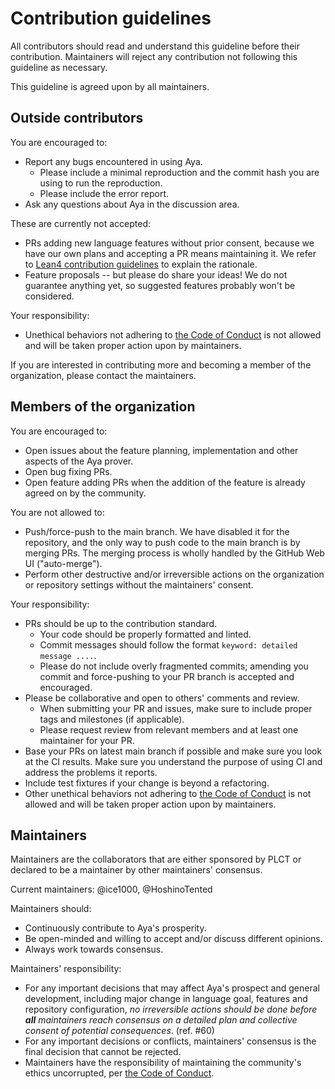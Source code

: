 # Contribution guidelines

All contributors should read and understand this guideline before their contribution. Maintainers will reject any contribution not following this guideline as necessary.

This guideline is agreed upon by all maintainers.

## Outside contributors

You are encouraged to:

- Report any bugs encountered in using Aya.
  - Please include a minimal reproduction and the commit hash you are using to run the reproduction.
  - Please include the error report.
- Ask any questions about Aya in the discussion area.

These are currently not accepted:

- PRs adding new language features without prior consent,
  because we have our own plans and accepting a PR means maintaining it.
  We refer to [Lean4 contribution guidelines](https://github.com/leanprover/lean4/blob/master/CONTRIBUTING.md)
  to explain the rationale.
- Feature proposals -- but please do share your ideas!
  We do not guarantee anything yet, so suggested features
  probably won't be considered.

Your responsibility:

- Unethical behaviors not adhering to [the Code of Conduct](CODE_OF_CONDUCT.md) is not allowed and will be taken proper action upon by maintainers.

If you are interested in contributing more and becoming a member of the organization, please contact the maintainers.

## Members of the organization

You are encouraged to:

- Open issues about the feature planning, implementation and other aspects of the Aya prover.
- Open bug fixing PRs.
- Open feature adding PRs when the addition of the feature is already agreed on by the community.

You are not allowed to:

- Push/force-push to the main branch. We have disabled it for the repository,
  and the only way to push code to the main branch is by merging PRs.
  The merging process is wholly handled by the GitHub Web UI ("auto-merge").
- Perform other destructive and/or irreversible actions on the organization or repository settings without the maintainers' consent.

Your responsibility:

- PRs should be up to the contribution standard.
  - Your code should be properly formatted and linted.
  - Commit messages should follow the format `keyword: detailed message ....`.
  - Please do not include overly fragmented commits; amending you commit and force-pushing to your PR branch is accepted and encouraged.
- Please be collaborative and open to others' comments and review.
  - When submitting your PR and issues, make sure to include proper tags and milestones (if applicable).
  - Please request review from relevant members and at least one maintainer for your PR.
- Base your PRs on latest main branch if possible and make sure you look at the CI results.
  Make sure you understand the purpose of using CI and address the problems it reports.
- Include test fixtures if your change is beyond a refactoring.
- Other unethical behaviors not adhering to [the Code of Conduct](CODE_OF_CONDUCT.md) is not allowed and will be taken proper action upon by maintainers.

## Maintainers

Maintainers are the collaborators that are either sponsored by PLCT or declared to be a maintainer by other maintainers' consensus.

Current maintainers: @ice1000, @HoshinoTented

Maintainers should:

- Continuously contribute to Aya's prosperity.
- Be open-minded and willing to accept and/or discuss different opinions.
- Always work towards consensus.

Maintainers' responsibility:

- For any important decisions that may affect Aya's prospect and general development,
  including major change in language goal, features and repository configuration,
  _no irreversible actions should be done before **all** maintainers reach consensus on a detailed plan and collective consent of potential consequences_. (ref. #60)
- For any important decisions or conflicts, maintainers' consensus is the final decision that cannot be rejected.
- Maintainers have the responsibility of maintaining the community's ethics uncorrupted, per [the Code of Conduct](CODE_OF_CONDUCT.md).
